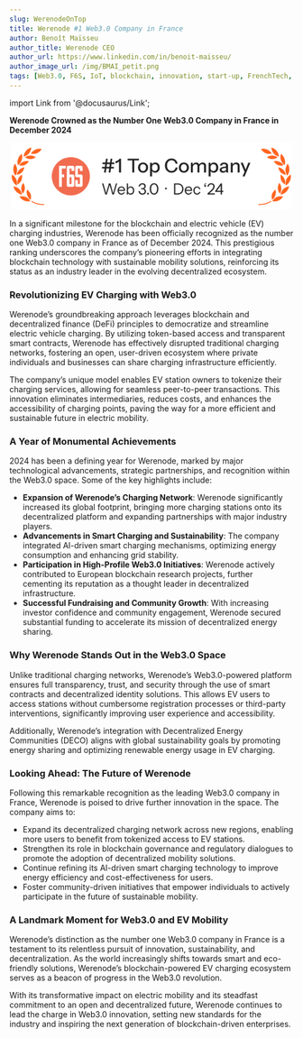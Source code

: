 ```yaml
---
slug: WerenodeOnTop
title: Werenode #1 Web3.0 Company in France
author: Benoît Maïsseu
author_title: Werenode CEO
author_url: https://www.linkedin.com/in/benoit-maisseu/
author_image_url: /img/BMAI_petit.png
tags: [Web3.0, F6S, IoT, blockchain, innovation, start-up, FrenchTech, payment]
---
```


import Link from '@docusaurus/Link';

**Werenode Crowned as the Number One Web3.0 Company in France in December 2024**

<div align="center">
<a href="https://www.f6s.com/werenode/" target="_blank" rel="noopener noreferrer">
    <img src="/img/f6sawarddark.png" width="500" height="auto"></img>
</a>
</div>

In a significant milestone for the blockchain and electric vehicle (EV) charging industries, Werenode has been officially recognized as the number one Web3.0 company in France as of December 2024. This prestigious ranking underscores the company’s pioneering efforts in integrating blockchain technology with sustainable mobility solutions, reinforcing its status as an industry leader in the evolving decentralized ecosystem.

### **Revolutionizing EV Charging with Web3.0**

Werenode’s groundbreaking approach leverages blockchain and decentralized finance (DeFi) principles to democratize and streamline electric vehicle charging. By utilizing token-based access and transparent smart contracts, Werenode has effectively disrupted traditional charging networks, fostering an open, user-driven ecosystem where private individuals and businesses can share charging infrastructure efficiently.

The company’s unique model enables EV station owners to tokenize their charging services, allowing for seamless peer-to-peer transactions. This innovation eliminates intermediaries, reduces costs, and enhances the accessibility of charging points, paving the way for a more efficient and sustainable future in electric mobility.

### **A Year of Monumental Achievements**

2024 has been a defining year for Werenode, marked by major technological advancements, strategic partnerships, and recognition within the Web3.0 space. Some of the key highlights include:

- **Expansion of Werenode’s Charging Network**: Werenode significantly increased its global footprint, bringing more charging stations onto its decentralized platform and expanding partnerships with major industry players.
- **Advancements in Smart Charging and Sustainability**: The company integrated AI-driven smart charging mechanisms, optimizing energy consumption and enhancing grid stability.
- **Participation in High-Profile Web3.0 Initiatives**: Werenode actively contributed to European blockchain research projects, further cementing its reputation as a thought leader in decentralized infrastructure.
- **Successful Fundraising and Community Growth**: With increasing investor confidence and community engagement, Werenode secured substantial funding to accelerate its mission of decentralized energy sharing.

### **Why Werenode Stands Out in the Web3.0 Space**

Unlike traditional charging networks, Werenode’s Web3.0-powered platform ensures full transparency, trust, and security through the use of smart contracts and decentralized identity solutions. This allows EV users to access stations without cumbersome registration processes or third-party interventions, significantly improving user experience and accessibility.

Additionally, Werenode’s integration with Decentralized Energy Communities (DECO) aligns with global sustainability goals by promoting energy sharing and optimizing renewable energy usage in EV charging.

### **Looking Ahead: The Future of Werenode**

Following this remarkable recognition as the leading Web3.0 company in France, Werenode is poised to drive further innovation in the space. The company aims to:

- Expand its decentralized charging network across new regions, enabling more users to benefit from tokenized access to EV stations.
- Strengthen its role in blockchain governance and regulatory dialogues to promote the adoption of decentralized mobility solutions.
- Continue refining its AI-driven smart charging technology to improve energy efficiency and cost-effectiveness for users.
- Foster community-driven initiatives that empower individuals to actively participate in the future of sustainable mobility.

### **A Landmark Moment for Web3.0 and EV Mobility**

Werenode’s distinction as the number one Web3.0 company in France is a testament to its relentless pursuit of innovation, sustainability, and decentralization. As the world increasingly shifts towards smart and eco-friendly solutions, Werenode’s blockchain-powered EV charging ecosystem serves as a beacon of progress in the Web3.0 revolution.

With its transformative impact on electric mobility and its steadfast commitment to an open and decentralized future, Werenode continues to lead the charge in Web3.0 innovation, setting new standards for the industry and inspiring the next generation of blockchain-driven enterprises.
